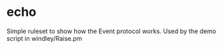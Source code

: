 echo
====

Simple ruleset to show how the Event protocol works. Used by the demo script in windley/Raise.pm
